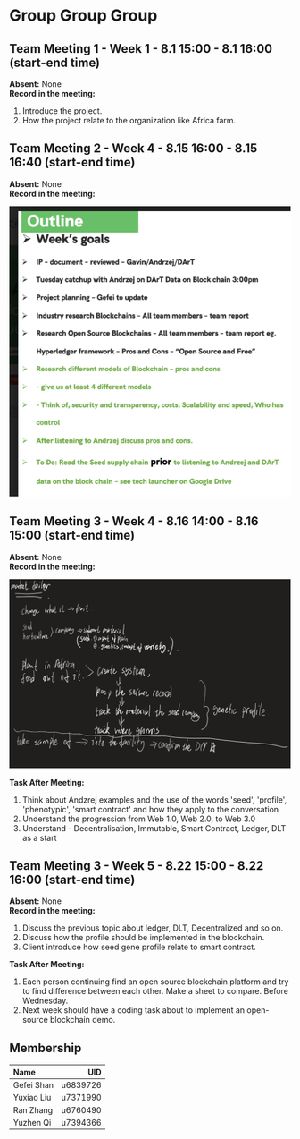 # Group Group Group

## Team Meeting 1 - Week 1 - 8.1 15:00 - 8.1 16:00 (start-end time)
**Absent:** None
<br>
**Record in the meeting:** 
1. Introduce the project.
2. How the project relate to the organization like Africa farm.


## Team Meeting 2 - Week 4 - 8.15 16:00 - 8.15 16:40 (start-end time)
**Absent:** None
<br>
**Record in the meeting:** 

![Meeting_two_1](PIC/Meeting2/0815.png)



## Team Meeting 3 - Week 4 - 8.16 14:00 - 8.16 15:00 (start-end time)
**Absent:** None
<br>
**Record in the meeting:** 

![Meeting_three_1](PIC/Meeting3/1.png)

**Task After Meeting:** 
1. Think about Andzrej examples and the use of the words 'seed', 'profile', 'phenotypic', 'smart contract' and how they apply to the conversation
2. Understand the progression from Web 1.0, Web 2.0, to Web 3.0
3. Understand - Decentralisation, Immutable, Smart Contract, Ledger, DLT as a start

## Team Meeting 3 - Week 5 - 8.22 15:00 - 8.22 16:00 (start-end time)
**Absent:** None
<br>
**Record in the meeting:** 
1. Discuss the previous topic about ledger, DLT, Decentralized and so on.
2. Discuss how the profile should be implemented in the blockchain.
3. Client introduce how seed gene profile relate to smart contract. 

**Task After Meeting:** 
1. Each person continuing find an open source blockchain platform and try to find difference between each other. Make a sheet to compare. Before Wednesday.
2. Next week should have a coding task about to implement an open-source blockchain demo.

## Membership
| Name              |      UID |                               
|:------------------|---------:|
| Gefei Shan        | u6839726 |    
| Yuxiao Liu        | u7371990 |                
| Ran Zhang         | u6760490 |         
| Yuzhen Qi         | u7394366 |             
